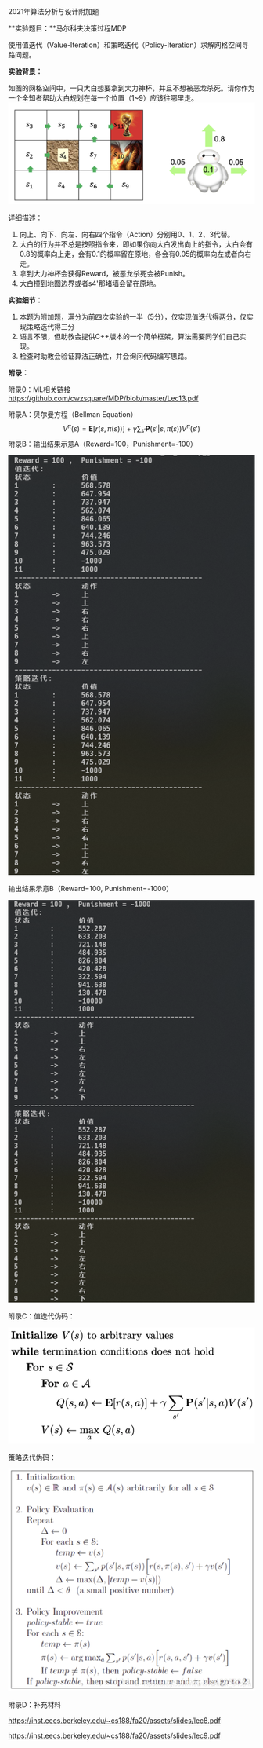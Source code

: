 2021年算法分析与设计附加题

**实验题目：**马尔科夫决策过程MDP

使用值迭代（Value-Iteration）和策略迭代（Policy-Iteration）求解网格空间寻路问题。



**实验背景：**

如图的网格空间中，一只大白想要拿到大力神杯，并且不想被恶龙杀死。请你作为一个全知者帮助大白规划在每一个位置（1~9）应该往哪里走。![img](README.assets/1528422-20200730144515534-1187760883.png)

详细描述：

1. 向上、向下、向左、向右四个指令（Action）分别用0、1、2、3代替。
2. 大白的行为并不总是按照指令来，即如果你向大白发出向上的指令，大白会有0.8的概率向上走，会有0.1的概率留在原地，各会有0.05的概率向左或者向右走。
3. 拿到大力神杯会获得Reward，被恶龙杀死会被Punish。
4. 大白撞到地图边界或者s4'那堵墙会留在原地。



**实验细节：**

1. 本题为附加题，满分为前四次实验的一半（5分），仅实现值迭代得两分，仅实现策略迭代得三分
2. 语言不限，但助教会提供C++版本的一个简单框架，算法需要同学们自己实现。
3. 检查时助教会验证算法正确性，并会询问代码编写思路。



**附录：**

附录0：ML相关链接
https://github.com/cwzsquare/MDP/blob/master/Lec13.pdf

附录A：贝尔曼方程（Bellman Equation）
$$
V^\pi(s)=\mathbf{E}[r(s,\pi(s))]+\gamma\sum_{s'}\mathbf{P}(s'|s,\pi(s))V^\pi(s')
$$
附录B：输出结果示意A（Reward=100，Punishment=-100）

![image-20210606143749657](README.assets/image-20210606143749657.png)

输出结果示意B（Reward=100, Punishment=-1000）

![image-20210606143557324](README.assets/image-20210606143557324.png)

附录C：值迭代伪码：

![img](README.assets/1528422-20200521104834995-318853874.png)

策略迭代伪码：

![在这里插入图片描述](README.assets/20200606161030653.png)

附录D：补充材料

https://inst.eecs.berkeley.edu/~cs188/fa20/assets/slides/lec8.pdf

https://inst.eecs.berkeley.edu/~cs188/fa20/assets/slides/lec9.pdf
